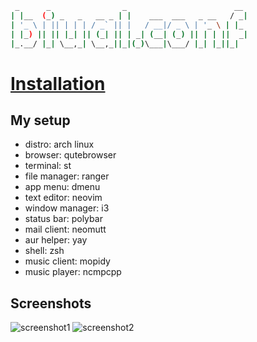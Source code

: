 ```bash
 _      _                _                        __
| |__  (_) _   _   __ _ | |    ___  ___   _ __   / _|
| '_ \ | || | | | / _` || |   / __|/ _ \ | '_ \ | |_
| |_) || || |_| || (_| || | _| (__| (_) || | | ||  _|
|_.__/ |_| \__,_| \__,_||_|(_)\___|\___/ |_| |_||_|
```
# [Installation](INSTALLATION.md)

## My setup
* distro: arch linux
* browser: qutebrowser
* terminal: st
* file manager: ranger
* app menu: dmenu
* text editor: neovim
* window manager: i3
* status bar: polybar
* mail client: neomutt
* aur helper: yay
* shell: zsh
* music client: mopidy
* music player: ncmpcpp

## Screenshots
![screenshot1](https://i.imgur.com/9P8gYws.png)
![screenshot2](https://i.imgur.com/0jnVIOQ.png)
